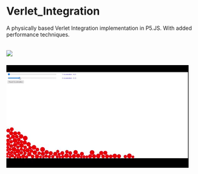 # Verlet_Integration
A physically based Verlet Integration implementation in P5.JS. With added performance techniques.

![](https://github.com/AnthonyLopez-Github/Verlet_Integration/blob/main/verletFormula.svg)
-
![](https://github.com/AnthonyLopez-Github/JavaScript_Verlet_Integration/blob/main/Verlet.gif)
